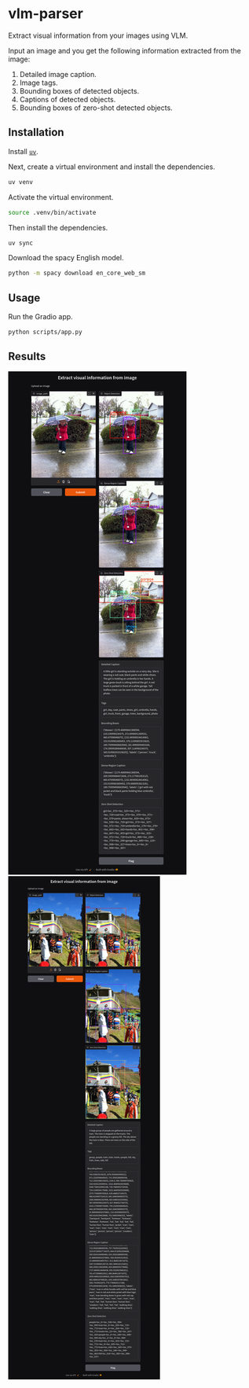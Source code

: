 # vlm-parser
Extract visual information from your images using VLM.

Input an image and you get the following information extracted from the image:

1. Detailed image caption.
2. Image tags.
3. Bounding boxes of detected objects.
4. Captions of detected objects.
5. Bounding boxes of zero-shot detected objects.

## Installation
Install [`uv`](https://docs.astral.sh/uv/).

Next, create a virtual environment and install the dependencies.

```bash
uv venv
```

Activate the virtual environment.

```bash
source .venv/bin/activate
```

Then install the dependencies.

```bash
uv sync
```

Download the spacy English model.

```bash
python -m spacy download en_core_web_sm
```

## Usage
Run the Gradio app.

```bash
python scripts/app.py
```


## Results

![Results](./assets/result.png)
![Results](./assets/result_1.png)

